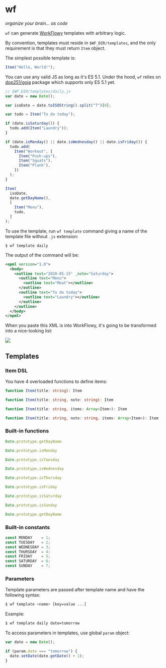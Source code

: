 # wf

_organize your brain… as code_

`wf` can generate [WorkFlowy](https://workflowy.com) templates with arbitrary
logic.

By convention, templates must reside in `$WF_DIR/templates`, and the only
requirement is that they must return `Item` object.

The simplest possible template is:

```js
Item("Hello, World!");
```

You can use any valid JS as long as it's ES 5.1.
Under the hood, `wf` relies on [dop251/goja][goja] package which supports only
ES 5.1 yet.

```js
// $WF_DIR/templates/daily.js
var date = new Date();

var isoDate = date.toISOString().split("T")[0];

var todo = Item("To do today");

if (date.isSaturday()) {
  todo.add(Item("Laundry"));
}

if (date.isMonday() || date.isWednesday() || date.isFriday()) {
  todo.add(
    Item("Workout", [
      Item("Push-ups"),
      Item("Squats"),
      Item("Plank"),
    ])
  );
}

Item(
  isoDate,
  date.getDayName(),
  [
    Item("Menu"),
    todo,
  ]
);
```

To use the template, run `wf template` command giving a name of the template
file without `.js` extension:

```
$ wf template daily
```

The output of the command will be:

```xml
<opml version="1.0">
  <body>
    <outline text="2020-05-15" _note="Saturday">
      <outline text="Menu">
        <outline text="Meat"></outline>
      </outline>
      <outline text="To do today">
        <outline text="Laundry"></outline>
      </outline>
    </outline>
  </body>
</opml>
```

When you paste this XML is into WorkFlowy, it's going to be transformed into
a nice-looking list:

![](https://i.imgur.com/kTOwuIr.png)

## Templates

### Item DSL

You have 4 overloaded functions to define items:

```ts
function Item(title: string): Item

function Item(title: string, note: string): Item

function Item(title: string, items: Array<Item>): Item

function Item(title: string, note: string, items: Array<Item>): Item
```

### Built-in functions

```js
Date.prototype.getDayName

Date.prototype.isMonday

Date.prototype.isTuesday

Date.prototype.isWednesday

Date.prototype.isThursday

Date.prototype.isFriday

Date.prototype.isSaturday

Date.prototype.isSunday

Date.prototype.getDayName
```

### Built-in constants

```js
const MONDAY    = 1;
const TUESDAY   = 2;
const WEDNESDAY = 3;
const THURSDAY  = 4;
const FRIDAY    = 5;
const SATURDAY  = 6;
const SUNDAY    = 7;
```

### Parameters

Template parameters are passed after template name and have the following
syntax:

```bash
$ wf template <name> [key=value ...]
```

Example:

```bash
$ wf template daily date=tomorrow
```

To access parameters in templates, use global `param` object:

```js
var date = new Date();

if (param.date === "tomorrow") {
  date.setDate(date.getDate() + 1);
}
```

[goja]: https://github.com/dop251/goja
